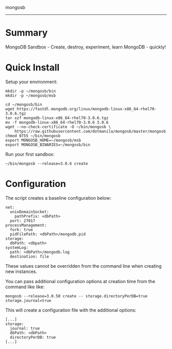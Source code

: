 mongosb
*******

Summary
=======

MongoDB Sandbox - Create, destroy, experiment, learn MongoDB - quickly!

Quick Install
=============

Setup your environment:

    mkdir -p ~/mongosb/bin
    mkdir -p ~/mongosb/msb

    cd ~/mongosb/bin
    wget https://fastdl.mongodb.org/linux/mongodb-linux-x86_64-rhel70-3.0.6.tgz
    tar xzf mongodb-linux-x86_64-rhel70-3.0.6.tgz
    mv -f mongodb-linux-x86_64-rhel70-3.0.6 3.0.6
    wget --no-check-certificate -O ~/bin/mongosb \
        https://raw.githubusercontent.com/dotmanila/mongosb/master/mongosb
    chmod 0755 ~/bin/mongosb
    export MONGOSB_HOME=~/mongosb/msb
    export MONGOSB_BINARIES=~/mongosb/bin

Run your first sandbox:

    ~/bin/mongosb --release=3.0.6 create

Configuration
=============

The script creates a baseline configuration below:

    net:
      unixDomainSocket:
        pathPrefix: <dbPath>
      port: 27017
    processManagement:
      fork: true
      pidFilePath: <dbPath>/mongodb.pid
    storage:
      dbPath: <dbpath>
    systemLog:
      path: <dbPath>/mongodb.log
      destination: file

These values cannot be overridden from the command line when creating new instances.

You can pass additional configuration options at creation time from the command like like:

    mongosb --release=3.0.50 create -- storage.directoryPerDB=true storage.journal=true

This will create a configuration file with the additional options:

    [...]
    storage:
      journal: true
      dbPath: <dbPath>
      directoryPerDB: true
    [...]

